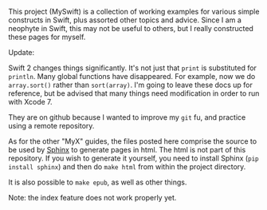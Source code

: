 This project (MySwift) is a collection of working examples for various simple constructs in Swift, plus assorted other topics and advice.  Since I am a neophyte in Swift, this may not be useful to others, but I really constructed these pages for myself.

Update:

Swift 2 changes things significantly.  It's not just that ``print`` is substituted for ``println``.  Many global functions have disappeared.  For example, now we do ``array.sort()`` rather than ``sort(array)``.  I'm going to leave these docs up for reference, but be advised that many things need modification in order to run with Xcode 7.

They are on github because I wanted to improve my `git` fu, and practice using a remote repository.

As for the other "MyX" guides, the files posted here comprise the source to be used by [Sphinx][1] to generate pages in html.  The html is not part of this repository.  If you wish to generate it yourself, you need to install Sphinx (`pip install sphinx`) and then do `make html` from within the project directory.

It is also possible to ``make epub``, as well as other things.

[1]: http://sphinx-doc.org

Note:  the index feature does not work properly yet.